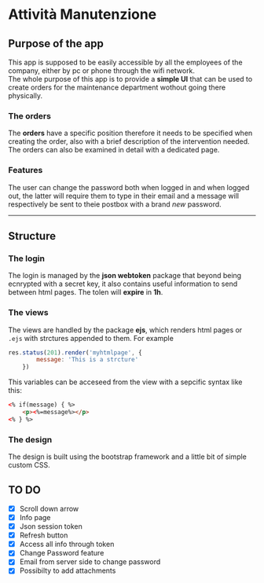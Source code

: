 # Attività Manutenzione

## Purpose of the app
This app is supposed to be easily accessible by all the employees of the company, either by pc or phone through the wifi network. <br>
The whole purpose of this app is to provide a **simple UI** that can be used to create orders for the maintenance department wothout going there physically.

### The orders
The **orders** have a specific position therefore it needs to be specified when creating the order, also with a brief description of the intervention needed. <br> The orders can also be examined in detail with a dedicated page.

### Features
The user can change the password both when logged in and when logged out, the latter will require them to type in their email and a message will respectively be sent to theie postbox with a brand *new* password.

----

## Structure

### The login
The login is managed by the **json webtoken** package that beyond being ecnrypted with a secret key, it also contains useful information to send between html pages. The tolen will **expire** in **1h**.

### The views
The views are handled by the package **ejs**, which renders html pages or `.ejs` with strctures appended to them. 
For example
```javascript
res.status(201).render('myhtmlpage', {
        message: 'This is a strcture'
    })
```
This variables can be acceseed from the view with a sepcific syntax like this:
```html
<% if(message) { %>
    <p><%=message%></p>
<% } %>
```

### The design
The design is built using the bootstrap framework and a little bit of simple custom CSS.

## TO DO
- [x] Scroll down arrow
- [x] Info page
- [x] Json session token
- [x] Refresh button
- [x] Access all info through token 
- [x] Change Password feature
- [x] Email from server side to change password
- [x] Possibilty to add attachments
<br> <br> 
